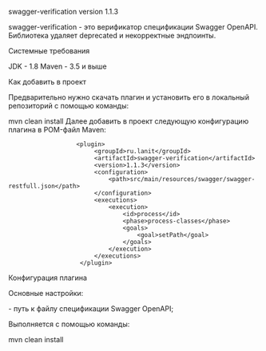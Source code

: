 swagger-verification
version 1.1.3 

swagger-verification - это верификатор спецификации Swagger OpenAPI.
Библиотека удаляет deprecated и некорректные эндпоинты.

Системные требования

JDK - 1.8
Maven - 3.5 и выше

Как добавить в проект

Предварительно нужно скачать плагин и установить его в локальный репозиторий с помощью команды:

mvn clean install
Далее добавить в проект следующую конфигурацию плагина в POM-файл Maven:

                       <plugin>
                            <groupId>ru.lanit</groupId>
                            <artifactId>swagger-verification</artifactId>
                            <version>1.1.3</version>
                            <configuration>
                                <path>src/main/resources/swagger/swagger-restfull.json</path>
                            </configuration>
                            <executions>
                                <execution>
                                    <id>process</id>
                                    <phase>process-classes</phase>
                                    <goals>
                                        <goal>setPath</goal>
                                    </goals>
                                </execution>
                            </executions>
                        </plugin>
Конфигурация плагина

Основные настройки:

<path> - путь к файлу спецификации Swagger OpenAPI;

Выполняется с помощью команды:

mvn clean install
